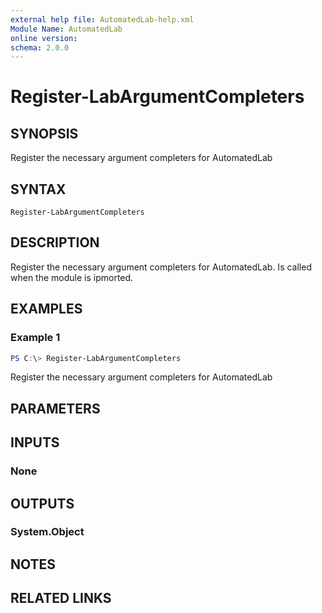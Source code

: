 ```yaml
---
external help file: AutomatedLab-help.xml
Module Name: AutomatedLab
online version:
schema: 2.0.0
---
```


# Register-LabArgumentCompleters

## SYNOPSIS
Register the necessary argument completers for AutomatedLab

## SYNTAX

```
Register-LabArgumentCompleters
```

## DESCRIPTION
Register the necessary argument completers for AutomatedLab.
Is called when the module is ipmorted.

## EXAMPLES

### Example 1
```powershell
PS C:\> Register-LabArgumentCompleters
```

Register the necessary argument completers for AutomatedLab

## PARAMETERS

## INPUTS

### None
## OUTPUTS

### System.Object
## NOTES

## RELATED LINKS
